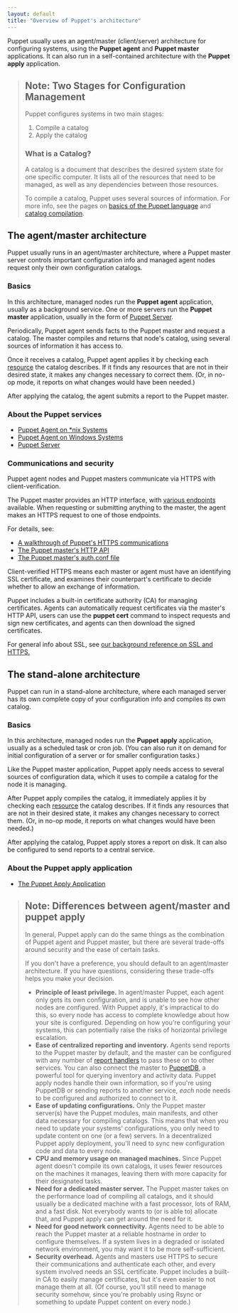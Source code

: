 ```yaml
---
layout: default
title: "Overview of Puppet's architecture"
---
```


[agent_unix]: ./services_agent_unix.html
[agent_win]: ./services_agent_windows.html
[https_walkthrough]: ./subsystem_agent_master_comm.html
[master_http]: ./http_api/http_api_index.html
[auth.conf]: ./config_file_auth.html
[catalog_compilation]: ./subsystem_catalog_compilation.html
[report handlers]: ./report.html
[lang_basics]: ./lang_summary.html
[apply]: ./services_apply.html
[puppetdb]: {{puppetdb}}/
[resource]: ./lang_resources.html
[Puppet Server]: {{puppetserver}}/

Puppet usually uses an agent/master (client/server) architecture for configuring systems, using the **Puppet agent** and **Puppet master** applications. It can also run in a self-contained architecture with the **Puppet apply** application.

> Note: Two Stages for Configuration Management
> -----
>
> Puppet configures systems in two main stages:
>
> 1. Compile a catalog
> 2. Apply the catalog
>
> ### What is a Catalog?
>
> A catalog is a document that describes the desired system state for one specific computer. It lists all of the resources that need to be managed, as well as any dependencies between those resources.
>
> To compile a catalog, Puppet uses several sources of information. For more info, see the pages on [basics of the Puppet language][lang_basics] and [catalog compilation][catalog_compilation].


## The agent/master architecture


Puppet usually runs in an agent/master architecture, where a Puppet master server controls important configuration info and managed agent nodes request only their own configuration catalogs.

### Basics

In this architecture, managed nodes run the **Puppet agent** application, usually as a background service. One or more servers run the **Puppet master** application, usually in the form of [Puppet Server][].

Periodically, Puppet agent sends facts to the Puppet master and request a catalog. The master compiles and returns that node's catalog, using several sources of information it has access to.

Once it receives a catalog, Puppet agent applies it by checking each [resource][] the catalog describes. If it finds any resources that are not in their desired state, it makes any changes necessary to correct them. (Or, in no-op mode, it reports on what changes would have been needed.)

After applying the catalog, the agent submits a report to the Puppet master.

### About the Puppet services

* [Puppet Agent on \*nix Systems][agent_unix]
* [Puppet Agent on Windows Systems][agent_win]
* [Puppet Server][]

### Communications and security

Puppet agent nodes and Puppet masters communicate via HTTPS with client-verification.

The Puppet master provides an HTTP interface, with [various endpoints][master_http] available. When requesting or submitting anything to the master, the agent makes an HTTPS request to one of those endpoints.

For details, see:

* [A walkthrough of Puppet's HTTPS communications][https_walkthrough]
* [The Puppet master's HTTP API][master_http]
* [The Puppet master's auth.conf file][auth.conf]

Client-verified HTTPS means each master or agent must have an identifying SSL certificate, and examines their counterpart's certificate to decide whether to allow an exchange of information.

Puppet includes a built-in certificate authority (CA) for managing certificates. Agents can automatically request certificates via the master's HTTP API, users can use the **puppet cert** command to inspect requests and sign new certificates, and agents can then download the signed certificates.

For general info about SSL, see [our background reference on SSL and HTTPS.](/background/ssl/)


## The stand-alone architecture

Puppet can run in a stand-alone architecture, where each managed server has its own complete copy of your configuration info and compiles its own catalog.

### Basics

In this architecture, managed nodes run the **Puppet apply** application, usually as a scheduled task or cron job. (You can also run it on demand for initial configuration of a server or for smaller configuration tasks.)

Like the Puppet master application, Puppet apply needs access to several sources of configuration data, which it uses to compile a catalog for the node it is managing.

After Puppet apply compiles the catalog, it immediately applies it by checking each [resource][] the catalog describes. If it finds any resources that are not in their desired state, it makes any changes necessary to correct them. (Or, in no-op mode, it reports on what changes would have been needed.)

After applying the catalog, Puppet apply stores a report on disk. It can also be configured to send reports to a central service.

### About the Puppet apply application

* [The Puppet Apply Application][apply]


> Note: Differences between agent/master and puppet apply
> -----
>
> In general, Puppet apply can do the same things as the combination of Puppet agent and Puppet master, but there are several trade-offs around security and the ease of certain tasks.
>
> If you don't have a preference, you should default to an agent/master architecture. If you have questions, considering these trade-offs helps you make your decision.
>
> * **Principle of least privilege.** In agent/master Puppet, each agent only gets its own configuration, and is unable to see how other nodes are configured. With Puppet apply, it's impractical to do this, so every node has access to complete knowledge about how your site is configured. Depending on how you're configuring your systems, this can potentially raise the risks of horizontal privilege escalation.
> * **Ease of centralized reporting and inventory.** Agents send reports to the Puppet master by default, and the master can be configured with any number of [report handlers][] to pass these on to other services. You can also connect the master to [PuppetDB][], a powerful tool for querying inventory and activity data. Puppet apply nodes handle their own information, so if you're using PuppetDB or sending reports to another service, _each_ node needs to be configured and authorized to connect to it.
> * **Ease of updating configurations.** Only the Puppet master server(s) have the Puppet modules, main manifests, and other data necessary for compiling catalogs. This means that when you need to update your systems' configurations, you only need to update content on one (or a few) servers. In a decentralized Puppet apply deployment, you'll need to sync new configuration code and data to every node.
> * **CPU and memory usage on managed machines.** Since Puppet agent doesn't compile its own catalogs, it uses fewer resources on the machines it manages, leaving them with more capacity for their designated tasks.
> * **Need for a dedicated master server.** The Puppet master takes on the performance load of compiling all catalogs, and it should usually be a dedicated machine with a fast processor, lots of RAM, and a fast disk. Not everybody wants to (or is able to) allocate that, and Puppet apply can get around the need for it.
> * **Need for good network connectivity.** Agents need to be able to reach the Puppet master at a reliable hostname in order to configure themselves. If a system lives in a degraded or isolated network environment, you may want it to be more self-sufficient.
> * **Security overhead.** Agents and masters use HTTPS to secure their communications and authenticate each other, and every system involved needs an SSL certificate. Puppet includes a built-in CA to easily manage certificates, but it's even easier to not manage them at all. (Of course, you'll still need to manage security somehow, since you're probably using Rsync or something to update Puppet content on every node.)
